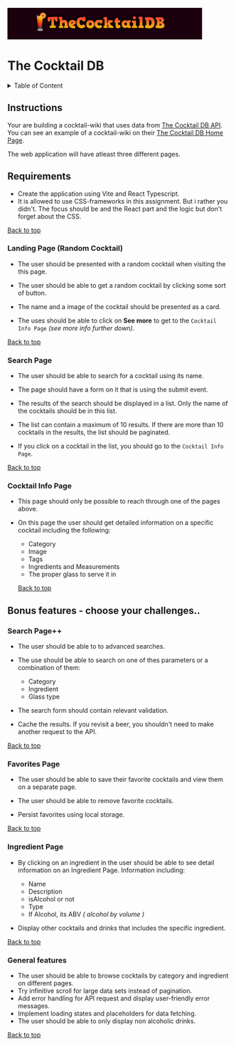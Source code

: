 ![poster](./src/assets/poster.png)

# The Cocktail DB

<details>
  <summary>Table of Content</summary>

- [Instructions](#instructions)
- [Requirements](#requirements)
  - [Landing Page](#landing-page-random-cocktail)
  - [Search Page](#search-page)
  - [Cocktail Info Page](#cocktail-info-page)
- [Bonus Features](#bonus-features---choose-your-challenges)
  - [Search Page++](#search-page-1)
  - [Favorites Page](#favorites-page)
  - [Ingredient Page](#ingredient-page)
  - [General features](#general-features)

</details>

## Instructions

Your are building a cocktail-wiki that uses data from [The Cocktail DB API](https://www.thecocktaildb.com/api.php). You can see an example of a cocktail-wiki on their [The Cocktail DB Home Page](https://www.thecocktaildb.com/).

The web application will have atleast three different pages.

## Requirements

- Create the application using Vite and React Typescript.
- It is allowed to use CSS-frameworks in this assignment. But i rather you didn't. The focus should be and the React part and the logic but don't forget about the CSS.

[Back to top](#the-cocktail-db)

### Landing Page (Random Cocktail)

- The user should be presented with a random cocktail when visiting the this page.

- The user should be able to get a random cocktail by clicking some sort of button.

- The name and a image of the cocktail should be presented as a card.

- The uses should be able to click on **See more** to get to the `Cocktail Info Page` _(see more info further down)_.

[Back to top](#the-cocktail-db)

### Search Page

- The user should be able to search for a cocktail using its name.

- The page should have a form on it that is using the submit event.

- The results of the search should be displayed in a list. Only the name of the cocktails should be in this list.

- The list can contain a maximum of 10 results. If there are more than 10 cocktails in the results, the list should be paginated.

- If you click on a cocktail in the list, you should go to the `Cocktail Info Page`.

[Back to top](#the-cocktail-db)

### Cocktail Info Page

- This page should only be possible to reach through one of the pages above.

- On this page the user should get detailed information on a specific cocktail including the following:

  - Category
  - Image
  - Tags
  - Ingredients and Measurements
  - The proper glass to serve it in

  [Back to top](#the-cocktail-db)

## Bonus features - choose your challenges..

### Search Page++

- The user should be able to to advanced searches.
- The use should be able to search on one of thes parameters or a combination of them:

  - Category
  - Ingredient
  - Glass type

- The search form should contain relevant validation.
- Cache the results. If you revisit a beer, you shouldn't need to make another request to the API.

[Back to top](#the-cocktail-db)

### Favorites Page

- The user should be able to save their favorite cocktails and view them on a separate page.

- The user should be able to remove favorite cocktails.
- Persist favorites using local storage.

[Back to top](#the-cocktail-db)

### Ingredient Page

- By clicking on an ingredient in the user should be able to see detail information on an Ingredient Page. Information including:

  - Name
  - Description
  - isAlcohol or not
  - Type
  - If Alcohol, its ABV _( alcohol by volume )_

- Display other cocktails and drinks that includes the specific ingredient.

[Back to top](#the-cocktail-db)

### General features

- The user should be able to browse cocktails by category and ingredient on different pages.
- Try infinitive scroll for large data sets instead of pagination.
- Add error handling for API request and display user-friendly error messages.
- Implement loading states and placeholders for data fetching.
- The user should be able to only display non alcoholic drinks.

[Back to top](#the-cocktail-db)
